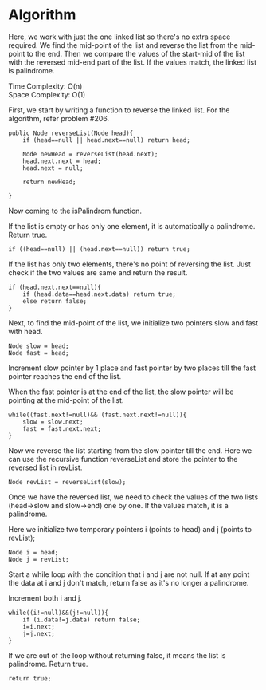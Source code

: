 # Algorithm

Here, we work with just the one linked list so there's no extra space required. We find the mid-point of the list and reverse the list from the mid-point to the end. Then we compare the values of the start-mid of the list with the reversed mid-end part of the list. If the values match, the linked list is palindrome.

Time Complexity: O(n)  
Space Complexity: O(1)

First, we start by writing a function to reverse the linked list. For the algorithm, refer problem #206.

    public Node reverseList(Node head){
        if (head==null || head.next==null) return head;

        Node newHead = reverseList(head.next);
        head.next.next = head;
        head.next = null;

        return newHead;

    }

Now coming to the isPalindrom function.

If the list is empty or has only one element, it is automatically a palindrome. Return true.

    if ((head==null) || (head.next==null)) return true;

If the list has only two elements, there's no point of reversing the list. Just check if the two values are same and return the result.

    if (head.next.next==null){
        if (head.data==head.next.data) return true;
        else return false;
    }

Next, to find the mid-point of the list, we initialize two pointers slow and fast with head.

    Node slow = head;
    Node fast = head;

Increment slow pointer by 1 place and fast pointer by two places till the fast pointer reaches the end of the list.

When the fast pointer is at the end of the list, the slow pointer will be pointing at the mid-point of the list.

    while((fast.next!=null)&& (fast.next.next!=null)){
        slow = slow.next;
        fast = fast.next.next;
    }

Now we reverse the list starting from the slow pointer till the end. Here we can use the recursive function reverseList and store the pointer to the reversed list in revList.

    Node revList = reverseList(slow);

Once we have the reversed list, we need to check the values of the two lists (head->slow and slow->end) one by one. If the values match, it is a palindrome.

Here we initialize two temporary pointers i (points to head) and j (points to revList);

    Node i = head;
    Node j = revList;

Start a while loop with the condition that i and j are not null. If at any point the data at i and j don't match, return false as it's no longer a palindrome.

Increment both i and j.

    while((i!=null)&&(j!=null)){
        if (i.data!=j.data) return false;
        i=i.next;
        j=j.next;
    }

If we are out of the loop without returning false, it means the list is palindrome. Return true.

    return true;